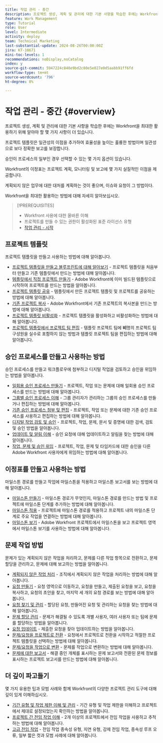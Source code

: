 ```yaml
---
title: 작업 관리 - 중간
description: 프로젝트 생성, 계획 및 관리에 대한 기본 사항을 학습한 후에는 Workfront을 최대한 활용하기 위해 알아야 할 몇 가지 사항이 더 있습니다.
feature: Work Management
type: Tutorial
role: User
level: Intermediate
activity: deploy
team: Technical Marketing
last-substantial-update: 2024-08-26T00:00:00Z
jira: KT-10671
mini-toc-levels: 1
recommendations: noDisplay,noCatalog
index: y
source-git-commit: 5947224c840e9bd2c80e5e027e0d5aabb91ff6fd
workflow-type: tm+mt
source-wordcount: '796'
ht-degree: 0%

---
```



# 작업 관리 - 중간 {#overview}

프로젝트 생성, 계획 및 관리에 대한 기본 사항을 학습한 후에는 Workfront을 최대한 활용하기 위해 알아야 할 몇 가지 사항이 더 있습니다.

프로젝트 템플릿은 일관성의 이점을 추가하여 효율성을 높이는 훌륭한 방법이며 일관성으로 보다 정확한 보고를 보장합니다.

승인이 프로세스의 일부인 경우 선택할 수 있는 몇 가지 옵션이 있습니다.

Workfront의 이정표는 프로젝트 계획, 모니터링 및 보고에 몇 가지 실질적인 이점을 제공합니다.

계획되지 않은 업무에 대한 대처를 계획하는 것이 좋으며, 이슈와 요청이 그 방법이다.

Workfront을 최대한 활용하는 방법에 대해 자세히 알아보십시오.

>[!PREREQUISITES]
>
>* Workfront 사용에 대한 올바른 이해
>* 프로젝트를 만들 수 있는 권한이 활성화된 표준 라이선스 유형
>* [작업 관리 - 시작](https://experienceleague.adobe.com/?recommended=Workfront-U-1-2022.1.planners)


## 프로젝트 템플릿

프로젝트 템플릿을 만들고 사용하는 방법에 대해 알아봅니다.

* [프로젝트 템플릿을 만들고 블루프린트에 대해 알아보기](create-a-project-template.md) - 프로젝트 템플릿을 처음부터 만들고 기존 템플릿에서 만드는 방법에 대해 알아봅니다.
* [템플릿에서 직접 프로젝트 만들기](create-a-project-directly-from-a-template.md) - Adobe Workfront에 이미 빌드된 템플릿으로 시작하여 프로젝트를 만드는 방법을 알아봅니다.
* [프로젝트 템플릿 공유](share-a-project-template.md) - 템플릿에서 만든 프로젝트 템플릿 및 프로젝트를 공유하는 방법에 대해 알아봅니다.
* [기존 프로젝트 복사](/help/manage-work/manage-projects/copy-an-existing-project.md) - Adobe Workfront에서 기존 프로젝트의 복사본을 만드는 방법에 대해 알아봅니다.
* [프로젝트 템플릿 비활성화](deactivate-a-project-template.md) - 프로젝트 템플릿을 활성화하고 비활성화하는 방법에 대해 알아봅니다.
* [프로젝트 템플릿에서 프로젝트 팀 편집](edit-the-project-team-in-a-project-template.md) - 템플릿 프로젝트 팀에 **비**&#x200B;명의 프로젝트 팀 구성원을 실수로 포함하지 않는 방법과 템플릿 프로젝트 팀을 편집하는 방법에 대해 알아봅니다.


## 승인 프로세스를 만들고 사용하는 방법

승인 프로세스를 만들고 워크플로우에 첨부하고 디지털 작업을 검토하고 승인을 위임하는 방법을 알아봅니다.

* [일회용 승인 프로세스 만들기](create-a-single-use-approval-process.md) - 프로젝트, 작업 또는 문제에 대해 일회용 승인 프로세스를 만드는 방법에 대해 알아봅니다.
* [그룹별 승인 프로세스 이해](group-specific-approval-processes.md) - 그룹 관리자가 관리하는 그룹의 승인 프로세스를 만들거나 편집하는 방법에 대해 알아봅니다.
* [기존 승인 프로세스 첨부 및 편집](attach-and-edit-existing-approval-processes.md) - 프로젝트, 작업 또는 문제에 대한 기존 승인 프로세스를 사용하고 편집하는 방법에 대해 알아봅니다.
* [디지털 작업 검토 및 승인](review-and-approve-digital-work.md) - 프로젝트, 작업, 문제, 문서 및 증명에 대한 검색, 검토 및 승인 방법을 알아봅니다.
* [업데이트 및 알림 이해](understand-updates-and-notifications.md) - 승인 요청에 대해 업데이트하고 알림을 찾는 방법에 대해 알아봅니다.
* [작업, 문제 및 승인 위임](delegate-approvals.md) - 프로젝트, 작업, 문제 및 타임카드에 대한 승인을 다른 Adobe Workfront 사용자에게 위임하는 방법에 대해 알아봅니다.


## 이정표를 만들고 사용하는 방법

마일스톤 경로를 만들고 작업에 마일스톤을 적용하고 마일스톤 보고서를 보는 방법에 대해 알아봅니다.

* [마일스톤 만들기](creating-milestones.md) - 마일스톤 경로가 무엇인지, 마일스톤 경로를 만드는 방법 및 프로젝트에 마일스톤 단계를 추가하는 방법에 대해 알아봅니다.
* [마일스톤 적용](apply-milestones.md) - 프로젝트에 마일스톤 경로를 적용하고 프로젝트 내의 마일스톤 단계로 주요 작업을 연결하는 방법에 대해 알아봅니다.
* [마일스톤 보기](view-milestones.md) - Adobe Workfront 프로젝트에서 마일스톤을 보고 프로젝트 영역에서 마일스톤 보기를 사용하는 방법에 대해 알아봅니다.


## 문제 작업 방법

문제가 있는 계획되지 않은 작업을 처리하고, 문제를 다른 작업 항목으로 전환하고, 문제 할당을 관리하고, 문제에 대해 보고하는 방법을 알아봅니다.

* [계획되지 않은 작업 처리](handle-unplanned-work.md) - 조직에서 계획되지 않은 작업을 처리하는 방법에 대해 알아봅니다.
* [요청 만들기](make-a-request.md) - 요청 영역으로 이동하고, 요청을 만들고, 제출된 요청을 보고, 요청을 복사하고, 요청의 초안을 찾고, 마지막 세 개의 요청 경로를 보는 방법에 대해 알아봅니다.
* [요청 찾기 및 관리](find-requests.md) - 할당된 요청, 만들어진 요청 및 관리하는 요청을 찾는 방법에 대해 알아봅니다.
* [문제 할당 관리](manage-issue-assignments.md) - 문제가 해결될 수 있도록 개별 사용자, 여러 사용자 또는 팀에 문제를 할당하는 방법을 알아봅니다.
* [요청 업데이트](update-a-request.md) - 제출한 요청을 찾아 업데이트하는 방법을 알아봅니다.
* [문제/요청을 프로젝트로 전환](create-a-project-from-a-request.md) - 요청에서 프로젝트로 전환을 시작하고 적절한 프로젝트 템플릿을 선택하는 방법에 대해 알아봅니다.
* [문제/요청을 작업으로 변환](convert-issues-to-other-work-items.md) - 문제를 작업으로 변환하는 방법에 대해 알아봅니다.
* [문제에 대한 보고서](report-on-issues.md) - 해결 중인 개체를 표시하는 문제 보고서와 전환된 문제 정보를 표시하는 프로젝트 보고서를 만드는 방법에 대해 알아봅니다.


## 더 깊이 파고들기

몇 가지 유용한 팁과 모범 사례와 함께 Workfront의 다양한 프로젝트 관리 도구에 대해 깊이 있게 이해하십시오.    

* [기간 유형 및 작업 제한 이해 및 관리](understand-and-manage-duration-types-and-task-constraints.md) - 기간 유형 및 작업 제한을 이해하고 프로젝트에서 제대로 설정되었는지 확인하는 방법을 알아봅니다.
* [프로젝트 간 전임 작업 이해](understand-cross-project-predecessors.md) - 2개 이상의 프로젝트에서 전임 작업을 사용하고 추적하는 방법에 대해 알아봅니다.
* [고급 전임 작업](advanced-predecessors.md) - 전임 작업 종속성 유형, 지연 유형, 강제 전임 작업, 종속성 루프 오류, 일부 짧은 컷과 모범 사례에 대해 알아봅니다.
